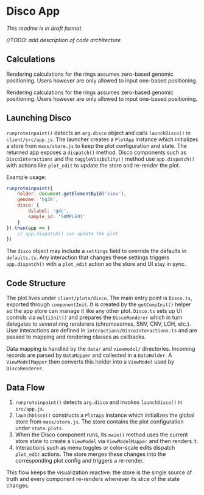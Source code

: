 # Disco App
_This readme is in draft format_

_//TODO: add description of code architecture_

## Calculations
Rendering calculations for the rings assumes zero-based genomic positioning. Users however are only allowed to input one-based positioning. 

Rendering calculations for the rings assumes zero-based genomic positioning. Users however are only allowed to input one-based positioning.

## Launching Disco
`runproteinpaint()` detects an `arg.disco` object and calls `launchDisco()` in
`client/src/app.js`. The launcher creates a `PlotApp` instance which
initializes a store from `mass/store.js` to keep the plot configuration and
state. The returned app exposes a `dispatch()` method. Disco components such as
`DiscoInteractions` and the `toggleVisibility()` method use `app.dispatch()`
with actions like `plot_edit` to update the store and re-render the plot.

Example usage:

```javascript
runproteinpaint({
    holder: document.getElementById('view'),
    genome: 'hg38',
    disco: {
        dslabel: 'gdc',
        sample_id: 'SAMPLE01'
    }
}).then(app => {
    // app.dispatch() can update the plot
})
```

The `disco` object may include a `settings` field to override the defaults in
`defaults.ts`. Any interaction that changes these settings triggers
`app.dispatch()` with a `plot_edit` action so the store and UI stay in sync.

## Code Structure
The plot lives under `client/plots/disco`.  The main entry point is
`Disco.ts`, exported through `componentInit`.  It is created by the
`getCompInit()` helper so the app store can manage it like any other plot.
`Disco.ts` sets up UI controls via `multiInit()` and prepares the
`DiscoRenderer` which in turn delegates to several ring renderers
(chromosomes, SNV, CNV, LOH, etc.).  User interactions are defined in
`interactions/DiscoInteractions.ts` and are passed to mapping and rendering
classes as callbacks.

Data mapping is handled by the `data/` and `viewmodel/` directories.  Incoming
records are parsed by `DataMapper` and collected in a `DataHolder`.  A
`ViewModelMapper` then converts this holder into a `ViewModel` used by
`DiscoRenderer`.

## Data Flow
1. `runproteinpaint()` detects `arg.disco` and invokes `launchDisco()` in
   `src/app.js`.
2. `launchDisco()` constructs a `PlotApp` instance which initializes the global
   store from `mass/store.js`.  The store contains the plot configuration under
   `state.plots`.
3. When the Disco component runs, its `main()` method uses the current store
   state to create a `ViewModel` via `ViewModelMapper` and then renders it.
4. Interactions such as menu toggles or color-scale edits dispatch
   `plot_edit` actions.  The store merges these changes into the
   corresponding plot config and triggers a re-render.

This flow keeps the visualization reactive: the store is the single source of
truth and every component re-renders whenever its slice of the state changes.